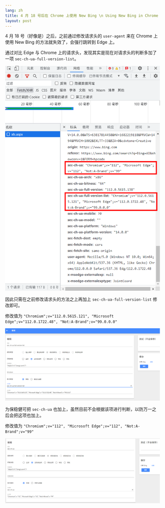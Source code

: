 ```yaml
---
lang: zh
title: 4 月 18 号后在 Chrome 上使用 New Bing \n Using New Bing in Chrome after April 18th
layout: post
---
```


4 月 18 号（好像是）之后，之前通过修改请求头的 `user-agent` 来在 Chrome 上使用 New Bing 的方法就失效了，会强行跳转到 Edge 上。

通过对比 Edge 与 Chrome 上的请求头，发现其实是现在对请求头的判断多加了一项 `sec-ch-ua-full-version-list`。

![request-head](/assets/reqhead.PNG)

因此只需在之前修改请求头的方法之上再加上 `sec-ch-ua-full-version-list` 修改即可。

修改值为 `"Chromium";v="112.0.5615.121", "Microsoft Edge";v="112.0.1722.48", "Not:A-Brand";v="99.0.0.0"`

![head-edit](/assets/head-edit.PNG)

为保稳健可把 `sec-ch-ua` 也加上，虽然目前不会根据该项进行判断，以防万一之后会把这项也加上。

修改值为 `"Chromium";v="112", "Microsoft Edge";v="112", "Not:A-Brand";v="99"`

![head-edit](/assets/head-edit2.PNG)
